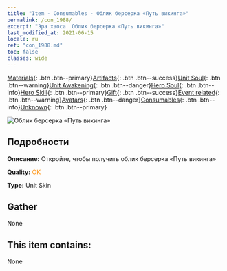 ```yaml
---
title: "Item - Consumables - Облик берсерка «Путь викинга»"
permalink: /con_1988/
excerpt: "Эра хаоса  Облик берсерка «Путь викинга»"
last_modified_at: 2021-06-15
locale: ru
ref: "con_1988.md"
toc: false
classes: wide
---
```

 [Materials](/ItemsRU/){: .btn .btn--primary}[Artifacts](/ItemsRU/Artifacts/){: .btn .btn--success}[Unit Soul](/ItemsRU/UnitSoul/){: .btn .btn--warning}[Unit Awakening](/ItemsRU/UnitAwakening/){: .btn .btn--danger}[Hero Soul](/ItemsRU/HeroSoul/){: .btn .btn--info}[Hero Skill](/ItemsRU/HeroSkill/){: .btn .btn--primary}[Gift](/ItemsRU/Gift/){: .btn .btn--success}[Event related](/ItemsRU/Events/){: .btn .btn--warning}[Avatars](/ItemsRU/Avatars/){: .btn .btn--danger}[Consumables](/ItemsRU/Consumables/){: .btn .btn--info}[Unknown](/ItemsRU/Unknown/){: .btn .btn--primary}

 ![Облик берсерка «Путь викинга»](/images/u/ti_kuangzhanshipifu.jpg)

## Подробности
 **Описание:** Откройте, чтобы получить облик берсерка «Путь викинга»

 **Quality:** <span style="color: #FF8C00">OK</span>

 **Type:** Unit Skin

## Gather

  None

## This item contains:

  None

